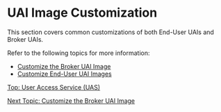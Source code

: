 # UAI Image Customization

This section covers common customizations of both End-User UAIs and Broker UAIs.

Refer to the following topics for more information:

* [Customize the Broker UAI Image](Customize_the_Broker_UAI_Image.md)
* [Customize End-User UAI Images](Customize_End-User_UAI_Images.md)

[Top: User Access Service (UAS)](README.md)

[Next Topic: Customize the Broker UAI Image](Customize_the_Broker_UAI_Image.md)
